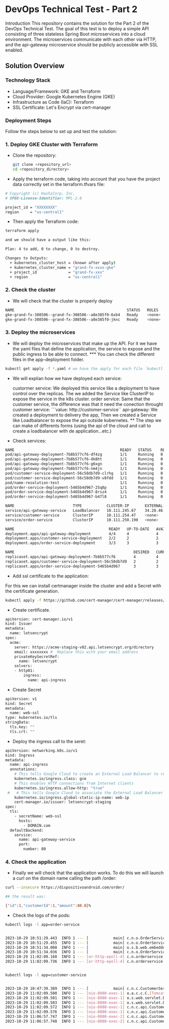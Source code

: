 # DevOps Technical Test - Part 2

Introduction
This repository contains the solution for the Part 2 of the DevOps Technical Test. The goal of this test is to deploy a simple API consisting of three stateless Spring Boot microservices into a cloud environment. The microservices communicate with each other via HTTP, and the api-gateway microservice should be publicly accessible with SSL enabled.


## Solution Overview

### Technology Stack

- Language/Framework: GKE and Terraform
- Cloud Provider: Google Kubernetes Engine (GKE)
- Infrastructure as Code (IaC): Terraform
- SSL Certificate: Let's Encrypt via cert-manager

### Deployment Steps

Follow the steps below to set up and test the solution:

### 1. Deploy GKE Cluster with Terraform

- Clone the repository:

  ```bash
  git clone <repository_url>
  cd <repository_directory>
  `````

- Apply the terraform code, taking into account that you have the project data correctly set in the terraform.tfvars file:

````bash
# Copyright (c) HashiCorp, Inc.
# SPDX-License-Identifier: MPL-2.0

project_id = "XXXXXXXX"
region     = "us-central1"
````


- Then apply the Terraform code:

````bash
terraform apply

and we should have a output like this:

Plan: 4 to add, 0 to change, 0 to destroy.

Changes to Outputs:
  + kubernetes_cluster_host = (known after apply)
  + kubernetes_cluster_name = "grand-fx-xxxx-gke"
  + project_id              = "grand-fx-xxx"
  + region                  = "us-central1"

````

### 2. Check the cluster

- We will check that the cluster is properly deploy

```bash
NAME                                                  STATUS   ROLES    AGE   VERSION
gke-grand-fx-308506--grand-fx-308506--a8e385f0-6xb4   Ready    <none>   25m   v1.27.3-gke.100
gke-grand-fx-308506--grand-fx-308506--a8e385f0-jknc   Ready    <none>   25m   v1.27.3-gke.100
```

### 3. Deploy the microservices

- We will deploy the microservices that make up the API. For it we have the yaml files that define the application, the service to expose and the public ingress to be able to connect.
    *** You can check the different files in the app-deployment folder.

```bash
kubectl get apply -f *.yaml # we have the apply for each file `kubectl get apply -f customer-service.yaml...etc`
```

- We will explian how we have deployed each service:

    custormer service: We deployed this service like a deployment to have control over the replicas. The we added the Service like ClusterIP to expose the service in the k8s cluster.
    order service: Same that the customer service, the difference was that it need the conection throught customer service:
        ```value: http://customer-service``
    api-gateway: We created a deployment to delivery the app, Then we created a Service like Loadbalancer to expose the api outside kubernetes.
        ** The step we can make of differents forms (using the api of the cloud and call to create a loadbalancer with de application...etc.)


- Check services:
```bash
NAME                                               READY   STATUS    RESTARTS   AGE
pod/api-gateway-deployment-7b8b577cf6-df4zg        1/1     Running   0          6m
pod/api-gateway-deployment-7b8b577cf6-dk8ht        1/1     Running   0          6m
pod/api-gateway-deployment-7b8b577cf6-g6xgn        1/1     Running   0          12m
pod/api-gateway-deployment-7b8b577cf6-nm4jn        1/1     Running   0          6m
pod/customer-service-deployment-56c58db7d9-clrhg   1/1     Running   0          6m53s
pod/customer-service-deployment-56c58db7d9-v8fdd   1/1     Running   0          22m
pod/name-resolution-test                           1/1     Running   0          17m
pod/order-service-deployment-5465b4d967-25q8p      1/1     Running   0          6m26s
pod/order-service-deployment-5465b4d967-8rsz4      1/1     Running   0          6m26s
pod/order-service-deployment-5465b4d967-b47l8      1/1     Running   0          18m

NAME                          TYPE           CLUSTER-IP       EXTERNAL-IP    PORT(S)        AGE
service/api-gateway-service   LoadBalancer   10.111.245.67    34.28.46.240   80:30647/TCP   11m
service/customer-service      ClusterIP      10.111.254.47    <none>         80/TCP         13m
service/order-service         ClusterIP      10.111.250.190   <none>         80/TCP         13m

NAME                                          READY   UP-TO-DATE   AVAILABLE   AGE
deployment.apps/api-gateway-deployment        4/4     4            4           12m
deployment.apps/customer-service-deployment   2/2     2            2           22m
deployment.apps/order-service-deployment      3/3     3            3           18m

NAME                                                     DESIRED   CURRENT   READY   AGE
replicaset.apps/api-gateway-deployment-7b8b577cf6        4         4         4       12m
replicaset.apps/customer-service-deployment-56c58db7d9   2         2         2       22m
replicaset.apps/order-service-deployment-5465b4d967      3         3         3       18m
```

- Add ssl certificate to the application:

For this we can install certmanager inside the cluster and add a Secret with the certificate generation.

```bash
kubectl apply -f https://github.com/cert-manager/cert-manager/releases/download/v1.8.2/cert-manager.yaml
```

- Create certificate.

```bash
apiVersion: cert-manager.io/v1
kind: Issuer
metadata:
  name: letsencrypt
spec:
  acme:
    server: https://acme-staging-v02.api.letsencrypt.org/directory
    email: xxxxxxxx #  Replace this with your email address
    privateKeySecretRef:
      name: letsencrypt
    solvers:
    - http01:
        ingress:
          name: api-ingress
```

- Create Secret

```bash
apiVersion: v1
kind: Secret
metadata:
  name: web-ssl
type: kubernetes.io/tls
stringData:
  tls.key: ""
  tls.crt: ""
```

- Deploy the ingress call to the seret:

```bash
apiVersion: networking.k8s.io/v1
kind: Ingress
metadata:
  name: api-ingress
  annotations:
    # This tells Google Cloud to create an External Load Balancer to realize this Ingress
    kubernetes.io/ingress.class: gce
    # This enables HTTP connections from Internet clients
    kubernetes.io/ingress.allow-http: "true"
 #   # This tells Google Cloud to associate the External Load Balancer with the static IP which we created earlier
    kubernetes.io/ingress.global-static-ip-name: web-ip
    cert-manager.io/issuer: letsencrypt-staging
spec:
  tls:
    - secretName: web-ssl
      hosts:
        - DOMAIN.com
  defaultBackend:
    service:
      name: api-gateway-service
      port:
        number: 80
```


### 4. Check the application

- Finally we will check that the application works. To do this we will launch a curl on the domain name calling the path /order:

```bash
curl --insecure https://dispositivoandroid.com/order/       

## the result was:

{"id":1,"customerId":1,"amount":80.0}%
```

- Check the logs of the pods:



```bash
kubectl logs -l app=order-service


2023-10-29 10:51:29.443  INFO 1 --- [           main] c.n.o.OrderServiceApplication            : Starting OrderServiceApplication v0.0.1-SNAPSHOT using Java 11.0.10 on order-service-deployment-5465b4d967-b47l8 with PID 1 (/workspace/BOOT-INF/classes started by cnb in /workspace)
2023-10-29 10:51:29.455  INFO 1 --- [           main] c.n.o.OrderServiceApplication            : No active profile set, falling back to default profiles: default
2023-10-29 10:51:34.008  INFO 1 --- [           main] o.s.b.web.embedded.netty.NettyWebServer  : Netty started on port 8080
2023-10-29 10:51:34.036  INFO 1 --- [           main] c.n.o.OrderServiceApplication            : Started OrderServiceApplication in 5.657 seconds (JVM running for 6.767)
2023-10-29 11:02:09.160  INFO 1 --- [or-http-epoll-4] c.n.orderservice.api.OrderController     : Processing order: OrderDto{id=1, customerId=1, amount=100.0}
2023-10-29 11:02:09.736  INFO 1 --- [or-http-epoll-4] c.n.orderservice.api.OrderController     : Returning order: OrderDto{id=1, customerId=1, amount=80.0}
```





```bash

kubectl logs -l app=customer-service


2023-10-29 10:47:39.389  INFO 1 --- [           main] c.n.c.CustomerServiceApplication         : Started CustomerServiceApplication in 5.736 seconds (JVM running for 6.578)
2023-10-29 11:02:09.500  INFO 1 --- [nio-8080-exec-1] o.a.c.c.C.[Tomcat].[localhost].[/]       : Initializing Spring DispatcherServlet 'dispatcherServlet'
2023-10-29 11:02:09.501  INFO 1 --- [nio-8080-exec-1] o.s.web.servlet.DispatcherServlet        : Initializing Servlet 'dispatcherServlet'
2023-10-29 11:02:09.503  INFO 1 --- [nio-8080-exec-1] o.s.web.servlet.DispatcherServlet        : Completed initialization in 1 ms
2023-10-29 11:02:09.572  INFO 1 --- [nio-8080-exec-1] c.n.c.api.CustomerController             : Getting customer with id = 1...
2023-10-29 11:02:09.576  INFO 1 --- [nio-8080-exec-1] c.n.c.api.CustomerController             : Returning customer: CustomerDto{id=1, discount=20}
2023-10-29 11:06:57.747  INFO 1 --- [nio-8080-exec-2] c.n.c.api.CustomerController             : Getting customer with id = 1...
2023-10-29 11:06:57.748  INFO 1 --- [nio-8080-exec-2] c.n.c.api.CustomerController             : Returning customer: CustomerDto{id=1, discount=20}
```




